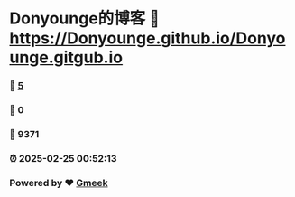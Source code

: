 # Donyounge的博客 :link: https://Donyounge.github.io/Donyounge.gitgub.io 
### :page_facing_up: [5](https://Donyounge.github.io/Donyounge.gitgub.io/tag.html) 
### :speech_balloon: 0 
### :hibiscus: 9371 
### :alarm_clock: 2025-02-25 00:52:13 
### Powered by :heart: [Gmeek](https://github.com/Meekdai/Gmeek)
